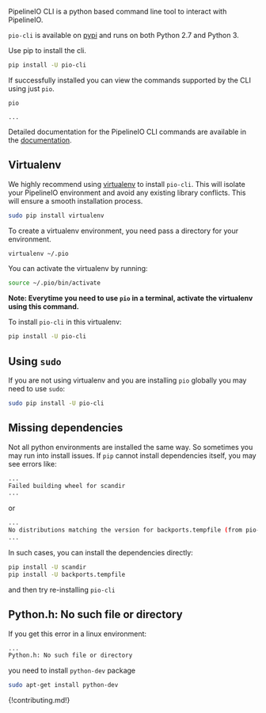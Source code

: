 PipelineIO CLI is a python based command line tool to interact with PipelineIO.

`pio-cli` is available on [pypi](https://pypi.python.org/pypi/pio-cli) and
runs on both Python 2.7 and Python 3.

Use pip to install the cli.

```bash
pip install -U pio-cli
```

If successfully installed you can view the commands supported by the CLI using just `pio`. 

```
pio

...
```

Detailed documentation for the PipelineIO CLI commands are available in the [documentation](../commands/index.md).


## Virtualenv

We highly recommend using [virtualenv](https://virtualenv.pypa.io/en/stable/userguide/) to install `pio-cli`. This will isolate your PipelineIO environment and avoid any existing library conflicts.  This will ensure a smooth installation process.

```bash
sudo pip install virtualenv
```

To create a virtualenv environment, you need pass a directory for your environment.

```bash
virtualenv ~/.pio
```

You can activate the virtualenv by running:

```bash
source ~/.pio/bin/activate
```
__Note:  Everytime you need to use `pio` in a terminal, activate the virtualenv using this command.__

To install `pio-cli` in this virtualenv:

```bash
pip install -U pio-cli
```

## Using `sudo`

If you are not using virtualenv and you are installing `pio` globally you may need to use `sudo`:

```bash
sudo pip install -U pio-cli
```
## Missing dependencies

Not all python environments are installed the same way. So sometimes you may run 
into install issues. If `pip` cannot install dependencies itself, you may see errors like:

```bash
...
Failed building wheel for scandir
...
```

or

```bash
...
No distributions matching the version for backports.tempfile (from pio-cli)
...
```

In such cases, you can install the dependencies directly:

```bash
pip install -U scandir
pip install -U backports.tempfile
```

and then try re-installing `pio-cli`


## Python.h: No such file or directory

If you get this error in a linux environment:

```bash
...
Python.h: No such file or directory
```

you need to install `python-dev` package

```bash
sudo apt-get install python-dev
```

{!contributing.md!}

